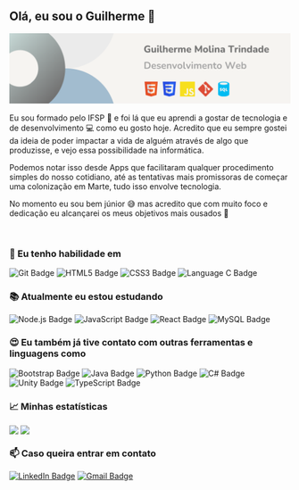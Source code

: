 
<!--
**Molina0127/Molina0127** is a ✨ _special_ ✨ repository because its `README.md` (this file) appears on your GitHub profile.

Here are some ideas to get you started:

- 🔭 I’m currently working on ...
- 🌱 I’m currently learning ...
- 👯 I’m looking to collaborate on ...
- 🤔 I’m looking for help with ...
- 💬 Ask me about ...
- 📫 How to reach me: ...
- 😄 Pronouns: ...
- ⚡ Fun fact: ...
-->

## Olá, eu sou o Guilherme 👋

<img src="Banner-Github-Tecnologia.png">

Eu sou formado pelo IFSP 🏫 e foi lá que eu aprendi a gostar de tecnologia e de desenvolvimento 💻 como eu gosto hoje. Acredito que eu sempre gostei da ideia de poder impactar a vida de alguém através de algo que produzisse, e vejo essa possibilidade na informática.

Podemos notar isso desde Apps que facilitaram qualquer procedimento simples do nosso cotidiano, até as tentativas mais promissoras de começar uma colonização em Marte, tudo isso envolve tecnologia.

No momento eu sou bem júnior 😅 mas acredito que com muito foco e dedicação eu alcançarei os meus objetivos mais ousados 🚀

<br>

### 💪 Eu tenho habilidade em

![Git Badge](https://img.shields.io/badge/Git-20232A.svg?style=flat&logo=git&logoColor=%23F05033)
![HTML5 Badge](https://img.shields.io/badge/HTML5-20232A?style=flat&logo=html5&logoColor=E34F26)
![CSS3 Badge](https://img.shields.io/badge/CSS3-20232A?style=flat&logo=css3&logoColor=1572B6)
![Language C Badge](https://img.shields.io/badge/C-20232A?style=flat&logo=c&logoColor=00599C)

### 📚 Atualmente eu estou estudando

![Node.js Badge](https://img.shields.io/badge/Node.js-20232A?style=flat&logo=node.js&logoColor=43853D)
![JavaScript Badge](https://img.shields.io/badge/JavaScript-323330?style=flat&logo=javascript&logoColor=F7DF1E)
![React Badge](https://img.shields.io/badge/React-20232A?style=flat&logo=react&logoColor=61DAFB)
![MySQL Badge](https://img.shields.io/badge/MySQL-00000F?style=flat&logo=mysql&logoColor=white)

### 😍 Eu também já tive contato com outras ferramentas e linguagens como

![Bootstrap Badge](https://img.shields.io/badge/Bootstrap-20232A?style=flat&logo=bootstrap&logoColor=563D7C)
![Java Badge](https://img.shields.io/badge/Java-20232A?style=flat&logo=java&logoColor=ED8B00)
![Python Badge](https://img.shields.io/badge/Python-20232A?style=flat&logo=python&logoColor=235980)
![C# Badge](https://img.shields.io/badge/C%23-20232A?style=flat&logo=c-sharp&logoColor=239120)
![Unity Badge](https://img.shields.io/badge/Unity-100000?style=flat&logo=unity&logoColor=white)
![TypeScript Badge](https://img.shields.io/badge/TypeScript-20232A?style=flat&logo=typescript&logoColor=007ACC)

### 📈 Minhas estatísticas

  <div>
    <img align="center" height="175" src="https://github-readme-stats.vercel.app/api?username=Molina0127&show_icons=true&include_all_commits=true&count_private=true&theme=dark">
    <img align="center" height="175" src="https://github-readme-stats.vercel.app/api/top-langs/?username=Molina0127&theme=dark&layout=compact">
  </div>
  
### 📫 Caso queira entrar em contato 

[![LinkedIn Badge](https://img.shields.io/badge/LinkedIn-20232A?style=flat&logo=linkedin&logoColor=0077B5
)](https://www.linkedin.com/in/guilherme-molina-trindade/)
[![Gmail Badge](https://img.shields.io/badge/Gmail-20232A?style=flat&logo=gmail&logoColor=D14836
)](mailto:guimoltri@gmail.com)

<br>




